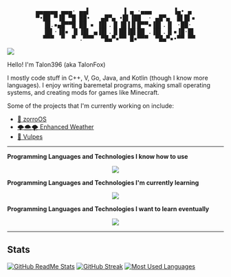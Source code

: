 <div align=center><pre>
▄▄▄▄▄▄ ▄▄▄· ▄▄▌         ▐ ▄ ·▄▄▄      ▐▄• ▄ 
▀•██ ▀▐█ ▀█ ██•   ▄█▀▄ •█▌▐██  · ▄█▀▄  █▌█▌▪
  ▐█.▪▄█▀▀█ ██ ▪ ▐█▌.▐▌▐█▐▐▌█▀▀▪▐█▌.▐▌ ·██· 
  ▐█▌·▐█▪ ▐▌▐█▌ ▄▐█▌.▐▌██▐█▌██ .▐█▌.▐▌▪▐█·█▌
  ▀▀▀  ▀  ▀ .▀▀▀  ▀█▄▀▪▀▀ █▪▀▀▀  ▀█▄▀▪•▀▀ ▀▀
</pre><div align=left>

![](https://komarev.com/ghpvc/?username=Talon396)

Hello! I'm Talon396 (aka TalonFox)

I mostly code stuff in C++, V, Go, Java, and Kotlin (though I know more languages).
I enjoy writing baremetal programs, making small operating systems, and creating mods for games like Minecraft.

Some of the projects that I'm currently working on include:
- [🦊 zorroOS](https://github.com/Talon396/zorroOS)
- [🌩🌨🌪 Enhanced Weather](https://github.com/Talon396/EnhancedWeather)
- [🦊 Vulpes](https://github.com/VulpesMC)

---

**Programming Languages and Technologies I know how to use**

<p align="center">
  <a href="https://skillicons.dev">
    <img src="https://skillicons.dev/icons?i=bash,c,cpp,css,forth,git,github,gradle,gtk,html,idea,java,js,kotlin,linux,lua,md,maven,neovim,py,rust,svg,ts,v,vscode" />
  </a>
</p>

**Programming Languages and Technologies I'm currently learning**

<p align="center">
  <a href="https://skillicons.dev">
    <img src="https://skillicons.dev/icons?i=go,zig" />
  </a>
</p>

**Programming Languages and Technologies I want to learn eventually**
  
<p align="center">
  <a href="https://skillicons.dev">
    <img src="https://skillicons.dev/icons?i=docker,nodejs,haskell,qt,scala,bevy,godot,androidstudio" />
  </a>
</p>

---

## Stats
[![GitHub ReadMe Stats](https://github-readme-stats.vercel.app/api?username=Talon396&show_icons=true&theme=tokyonight&hide_border=true&layout=compact&include_all_commits=true&count_private=true)](https://github.com/anuraghazra/github-readme-stats)
[![GitHub Streak](https://github-readme-streak-stats.herokuapp.com/?user=Talon396&theme=tokyonight&hide_border=true)](https://git.io/streak-stats)
[![Most Used Languages](https://github-readme-stats.vercel.app/api/top-langs/?username=Talon396&layout=compact&theme=tokyonight&hide=makefile&langs_count=16&hide_border=true)](https://github.com/anuraghazra/github-readme-stats)
